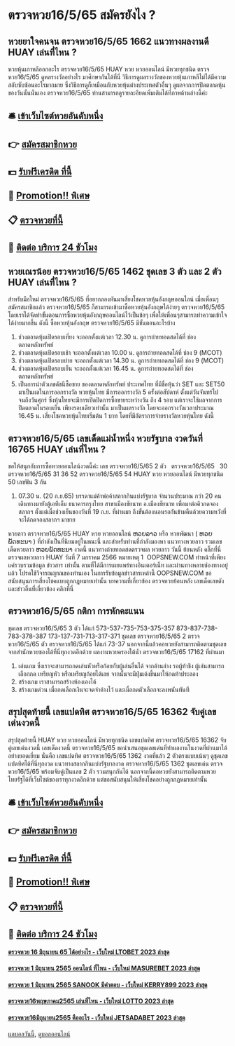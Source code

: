 # ตรวจหวย16/5/65 สมัครยังไง ?
## หวยยาใจคนจน ตรวจหวย16/5/65 1662 แนวทางผลงานดี HUAY เล่นที่ไหน ?
หวยหุ้นเกาหลีออกอะไร ตรวจหวย16/5/65 HUAY หวย หวยออนไลน์ มีหวยทุกชนิด ตรวจหวย16/5/65 ดูหลรางวัลอย่างไร มาศีกษากันได้ที่นี่
วิธีการดูผลรางวัลของหวยหุ้นเกาหลีไม่ได้มีความสลับซับซ้อนอะไรมากมาย ซึ่งวิธีการดูก็เหมือนกับหวยหุ้นต่างประเทศตัวอื่นๆ ดูผลจากการปิดตลาดหุ้นของวันนั้นนั่นเอง ตรวจหวย16/5/65 ท่านสามารถดูรายละอียดเพิ่มเติมได้ที่ภาพด้านล่างนี้ค่ะ

## 🛎 [เข้าเว็บไซต์หวยอันดับหนึ่ง](https://bit.ly/3BG5bNw)
## 👉 [สมัครสมาชิกหวย](https://bit.ly/3BG5bNw)
## 💵 [รับฟรีเครดิต ที่นี้](https://bit.ly/3C3mvgS)
## 👑 [Promotion!! พิเศษ](https://bit.ly/3C3mvgS)
## 📋 [ตรวจหวยที่นี้](https://bit.ly/3C3mvgS)
## 📱 [ติดต่อ บริการ 24 ชัวโมง](https://bit.ly/3C3mvgS)

## หวยเณรน้อย ตรวจหวย16/5/65 1462 ชุดเลข 3 ตัว และ 2 ตัว HUAY เล่นที่ไหน ?
สำหรับมือใหม่ ตรวจหวย16/5/65 ที่อยากลองหันมาเสี่ยงโชคหวยหุ้นอังกฤษออนไลน์ เมื่อเพื่อนๆสมัครสมาชิกแล้ว ตรวจหวย16/5/65 ก็สามารถเข้ามาซื้อหวยหุ้นอังกฤษได้ง่ายๆ ตรวจหวย16/5/65 โดยเราได้จัดทำขั้นตอนการซื้อหวยหุ้นอังกฤษออนไลน์ไว้เป็นข้อๆ เพื่อให้เพื่อนๆสามารถทำความเข้าใจได้ง่ายมากขึ้น ดังนี้
ซื้อหวยหุ้นอังกฤษ ตรวจหวย16/5/65 มีขั้นตอนอะไรบ้าง
1. ช่วงตลาดหุ้นเปิดรอบเที่ยง จะออกตั้งแต่เวลา 12.30 น. ดูการถ่ายทอดสดได้ที่ ช่อง ตลาดหลักทรัพย์
2. ช่วงตลาดหุ้นเปิดรอบเช้า จะออกตั้งแต่เวลา 10.00 น. ดูการถ่ายทอดสดได้ที่ ช่อง 9 (MCOT)
3. ช่วงตลาดหุ้นเปิดรอบบ่าย จะออกตั้งแต่เวลา 14.30 น. ดูการถ่ายทอดสดได้ที่ ช่อง 9 (MCOT)
4. ช่วงตลาดหุ้นเปิดรอบเย็น จะออกตั้งแต่เวลา 16.45 น. ดูการถ่ายทอดสดได้ที่ ช่อง ตลาดหลักทรัพย์
5. เป็นการนำตัวเลขดัชนีซื้อขาย ของตลาดหลักทรัพย์ ประเทศไทย ที่มีชื่อหุ้นว่า SET และ SET50 มาเป็นผลในการออกรางวัล หวยหุ้นไทย มีการออกรางวัล 5 ครั้งต่อสัปดาห์ ตั้งแต่วันจันทร์ไปจนถึงวันศุกร์ ซึ่งหุ้นไทยจะมีการเปิดปิดการซื้อขายระหว่างวัน ถึง 4 รอบ แต่เราจะใช้ผลจากการปิดตลาดในรอบเย็น เพียงรอบเดียวเท่านั้น มาเป็นผลรางวัล โดยจะออกรางวัลเวลาประมาณ 16.45 น. เสี่ยงโชคหวยหุ้นไทยเริ่มต้น 1 บาท โดยที่มีอัตราการจ่ายรางวัลหวยหุ้นไทย ดังนี้

## ตรวจหวย16/5/65 เลขเด็ดแม่น้ำหนึ่ง หวยรัฐบาล งวดวันที่ 16765 HUAY เล่นที่ไหน ?
ขอให้สนุกกับการซื้อหวยออนไลน์งวดนี้ค่ะ
เลข ตรวจหวย16/5/65 2 ตัว   ตรวจหวย16/5/65   30 ตรวจหวย16/5/65 31 36 52 ตรวจหวย16/5/65 54 HUAY หวย หวยออนไลน์ มีหวยทุกชนิด 50
เลขฟัน 3
กัน
1. 07.30 น. (20 ก.ย.​65) บรรดาแม่ค้าพ่อค้าสลากกินแบ่งรัฐบาล จำนวนประมาณ กว่า 20 คน เดินทางมายังตู้เอทีเอ็ม ธนาคารกรุงไทย สาขาเมืองชัยนาท อ.เมืองชัยนาท เพื่อมาต่อคิวกดจองสลากฯ ตั้งแต่เมื่อช่วงเย็นของวันที่ 19 ก.ย. ที่ผ่านมา ถึงขั้นต้องนอนรอกันข้ามคืนด้วยความหวังที่จะได้กดจองสลากฯ มาขาย

หวยลาว ตรวจหวย16/5/65 HUAY หวย หวยออนไลน์ ຫວຍລາວ หรือ หวยพัฒนา ( ຫວຍພັດທະນາ ) ที่กำลังเป็นที่นิยมอยู่ในขณะนี้ และสำหรับท่านที่กำลังมองหา แนวทางหวยลาว รวมเลขเด็ดหวยลาว ຫວຍພັດທະນາ งวดนี้
 แนวทางถ่ายทอดสดตรวจผล หวยลาว วันนี้ ย้อนหลัง คลิ๊กที่นี่ 
ตรวจผลหวยลาว HUAY วันที่ 7 มกราคม 2566
หมายเหตุ 1  OOPSNEW.COM ทำหน้าที่เพียงแค่รวบรวมข้อมูล ข่าวสาร เท่านั้น ตามที่ได้มีการเผยแพร่ทางอินเตอร์เน็ท และผ่านทางหลายช่องทางอยู่แล้ว โปรดใช้วิจารณญาณของท่านเอง ในการรับข้อมูลข่าวสารเหล่านี้ OOPSNEW.COM ขอสนับสนุนการเสี่ยงโชคแบบถูกกฎหมายเท่านั้น
บทความที่เกี่ยวข้อง
ตรวจหวยย้อนหลัง เลขเด็ดเลขดัง และข่าวอื่นที่เกี่ยวข้อง คลิกที่นี่

## ตรวจหวย16/5/65 กติกา การหักคะแนน
ชุดเลข ตรวจหวย16/5/65 3 ตัว ได้แก่
573-537-735-753-375-357
873-837-738-783-378-387
173-137-731-713-317-371
ชุดเลข ตรวจหวย16/5/65 2 ตรวจหวย16/5/65 ตัว ตรวจหวย16/5/65 ได้แก่
73-37
นอกจากนี้แล้วคอหวยยังสามารถติดตามชุดเลขจากสำนักหวยซองได้ที่นี่ทุกงวดอีกด้วย
ผลงานหวยครองใต้น้ำ ตรวจหวย16/5/65 17162 ที่ผ่านมา
1. เล่นเกม ซึ่งเราจะสามารถกดเล่นหัวหรือก้อยกับผู้เล่นอื่นได้ จากด้านล่าง รอผู้ท้าชิง ผู้เล่นสามารถเลือกกด เหรียญหัว หรือเหรียญก้อยได้เลย จากนั้นจะมีปุ่มเด้งขึ้นมาให้กดท้าประลอง
2. สร้างเกม เราสามารถสร้างห้องเองได้
3. สร้างเกมด่วน เมื่อกดเลือกเงินจะจดจำค้างไว้ และเมื่อกดตัวเลือกจะลงพนันทันที

## สรุปสุดท้ายนี้ เลขแปดทิศ ตรวจหวย16/5/65 16362 จับคู่เลขเด่นงวดนี้
สรุปสุดท้ายนี้ HUAY หวย หวยออนไลน์ มีหวยทุกชนิด เลขแปดทิศ ตรวจหวย16/5/65 16362 จับคู่เลขเด่นงวดนี้ เลขเด็ดงวดนี้ ตรวจหวย16/5/65 ขอนำเสนอชุดเลขเด่นที่ทำผลงานในงวดที่ผ่านมาได้อย่างยอดเยี่ยม นั่นคือ เลขแปดทิศ ตรวจหวย16/5/65 1362 งวดที่แล้ว 2 ตัวตรงแบบเน้นๆ ดูชุดเลขแปดทิศได้ที่นี่ทุกงวด แนวทางสลากกินแบ่งรัฐบาลงวด ตรวจหวย16/5/65 1362 ชุดเลขเด่น ตรวจหวย16/5/65 พร้อมจับคู่เป็นแลข 2 ตัว รวมสนุกกันได้ นอกจากนี้คอหวยยังสามารถติดตามหวยไทยรัฐได้ที่เว็บไซต์ของเราทุกงวดอีกด้วย แต่ขอสนับสนุนให้เสี่ยงโชคอย่างถูกกฎหมายเท่านั้น

## 🛎 [เข้าเว็บไซต์หวยอันดับหนึ่ง](https://bit.ly/3BG5bNw)
## 👉 [สมัครสมาชิกหวย](https://bit.ly/3BG5bNw)
## 💵 [รับฟรีเครดิต ที่นี้](https://bit.ly/3C3mvgS)
## 👑 [Promotion!! พิเศษ](https://bit.ly/3C3mvgS)
## 📋 [ตรวจหวยที่นี้](https://bit.ly/3C3mvgS)
## 📱 [ติดต่อ บริการ 24 ชัวโมง](https://bit.ly/3C3mvgS)

#### [ตรวจหวย 16 มิถุนายน 65 ได้อย่างไร - เว็บใหม่ LTOBET 2023 ล่าสุด](https://atom.io/themes/ตรวจหวย%2016%20มิถุนายน%2065%20ได้อย่างไร%20-%20เว็บใหม่%20ltobet%202023%20ล่าสุด)
#### [ตรวจหวย 1 มิถุนายน 2565 ออนไลน์ ที่ไหน - เว็บใหม่ MASUREBET 2023 ล่าสุด](https://atom.io/themes/ตรวจหวย%201%20มิถุนายน%202565%20ออนไลน์%20ที่ไหน%20-%20เว็บใหม่%20masurebet%202023%20ล่าสุด)
#### [ตรวจหวย 1 มิถุนายน 2565 SANOOK มีคำตอบ - เว็บใหม่ KERRY899 2023 ล่าสุด](https://atom.io/themes/ตรวจหวย%201%20มิถุนายน%202565%20sanook%20มีคำตอบ%20-%20เว็บใหม่%20kerry899%202023%20ล่าสุด)
#### [ตรวจหวย16พฤษภาคม2565 เล่นที่ไหน - เว็บใหม่ LOTTO 2023 ล่าสุด](https://atom.io/themes/ตรวจหวย16พฤษภาคม2565%20เล่นที่ไหน%20-%20เว็บใหม่%20lotto%202023%20ล่าสุด)
#### [ตรวจหวย16มิถุนายน2565 คืออะไร - เว็บใหม่ JETSADABET 2023 ล่าสุด](https://atom.io/themes/ตรวจหวย16มิถุนายน2565%20คืออะไร%20-%20เว็บใหม่%20jetsadabet%202023%20ล่าสุด)

[ผลบอลวันนี้](https://siamsport.tv "ผลบอลวันนี้"), [ดูบอลออนไลน์](https://siamsport.tv/ดูบอลสด "ดูบอลออนไลน์")